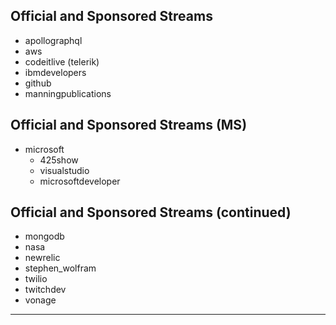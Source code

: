 ## Official and Sponsored Streams

- apollographql
- aws
- codeitlive (telerik)
- ibmdevelopers
- github
- manningpublications

## Official and Sponsored Streams (MS)

- microsoft
  - 425show
  - visualstudio
  - microsoftdeveloper

## Official and Sponsored Streams (continued)

- mongodb
- nasa
- newrelic
- stephen_wolfram
- twilio
- twitchdev
- vonage

---
